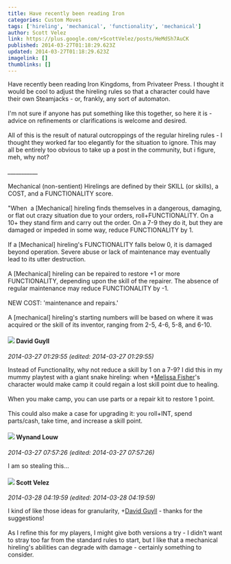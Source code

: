 ```yaml
---
title: Have recently been reading Iron
categories: Custom Moves
tags: ['hireling', 'mechanical', 'functionality', 'mechanical']
author: Scott Velez
link: https://plus.google.com/+ScottVelez/posts/HeMdSh7AuCK
published: 2014-03-27T01:18:29.623Z
updated: 2014-03-27T01:18:29.623Z
imagelink: []
thumblinks: []
---
```


Have recently been reading Iron Kingdoms, from Privateer Press. I thought it would be cool to adjust the hireling rules so that a character could have their own Steamjacks - or, frankly, any sort of automaton.<br /><br />I&#39;m not sure if anyone has put something like this together, so here it is - advice on refinements or clarifications is welcome and desired. <br /><br />All of this is the result of natural outcroppings of the regular hireling rules - I thought they worked far too elegantly for the situation to ignore. This may all be entirely too obvious to take up a post in the community, but i figure, meh, why not? <br /><br /><i>___________</i><br /><br />Mechanical (non-sentient) Hirelings are defined by their SKILL (or skills), a COST, and a FUNCTIONALITY score.<br /><br />&quot;When  a [Mechanical] hireling finds themselves in a dangerous, damaging, or flat out crazy situation due to your orders, roll+FUNCTIONALITY. On a 10+ they stand firm and carry out the order. On a 7-9 they do it, but they are damaged or impeded in some way, reduce FUNCTIONALITY by 1. <br /><br />If a [Mechanical] hireling&#39;s FUNCTIONALITY falls below 0, it is damaged beyond operation. Severe abuse or lack of maintenance may eventually lead to its utter destruction.  <br /><br />A [Mechanical] hireling can be repaired to restore +1 or more FUNCTIONALITY, depending upon the skill of the repairer. The absence of regular maintenance may reduce FUNCTIONALITY by -1.<br /><br />NEW COST: &#39;maintenance and repairs.&#39; <br /><br />A [mechanical] hireling&#39;s starting numbers will be based on where it was acquired or the skill of its inventor, ranging from 2-5, 4-6, 5-8, and 6-10. 
<div id='comment z13oensbrwvpclkf3231zvswzproxr5c4'>
  <h4><img src='{{site.baseurl}}//images/avatars/117134143142507309944_photo.jpg'> David Guyll</h4>
      <p><cite>2014-03-27 01:29:55 (edited: 2014-03-27 01:29:55)</cite></p>
        <p>Instead of Functionality, why not reduce a skill by 1 on a 7-9? I did this in my mummy playtest with a giant snake hireling: when <span class="proflinkWrapper"><span class="proflinkPrefix">+</span><a class="proflink" href="https://plus.google.com/104623400813415689503" oid="104623400813415689503">Melissa Fisher</a></span>&#39;s character would make camp it could regain a lost skill point due to healing.<br /><br />When you make camp, you can use parts or a repair kit to restore 1 point.<br /><br />This could also make a case for upgrading it: you roll+INT, spend parts/cash, take time, and increase a skill point.</p>
</div>
        

<div id='comment z13oensbrwvpclkf3231zvswzproxr5c4'>
  <h4><img src='{{site.baseurl}}//images/avatars/111256963556395023796_photo.jpg'> Wynand Louw</h4>
      <p><cite>2014-03-27 07:57:26 (edited: 2014-03-27 07:57:26)</cite></p>
        <p>I am so stealing this...</p>
</div>
        

<div id='comment z13oensbrwvpclkf3231zvswzproxr5c4'>
  <h4><img src='{{site.baseurl}}//images/avatars/100062857438961342750_photo.jpg'> Scott Velez</h4>
      <p><cite>2014-03-28 04:19:59 (edited: 2014-03-28 04:19:59)</cite></p>
        <p>I kind of like those ideas for granularity, <span class="proflinkWrapper"><span class="proflinkPrefix">+</span><a class="proflink" href="https://plus.google.com/117134143142507309944" oid="117134143142507309944">David Guyll</a></span> - thanks for the suggestions!<br /><br />As I refine this for my players, I might give both versions a try - I didn&#39;t want to stray too far from the standard rules to start, but I like that a mechanical hireling&#39;s abilities can degrade with damage - certainly something to consider.</p>
</div>
        